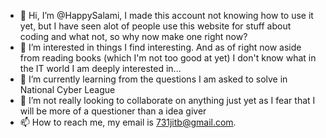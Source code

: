 - 👋 Hi, I’m @HappySalami, I made this account not knowing how to use it yet, but I have seen alot of people use this website for stuff about coding and what not, 
so why now make one right now?
- 👀 I’m interested in things I find interesting. And as of right now aside from reading books (which I'm not too good at yet) I don't know what in the IT world
I am deeply interested in...
- 🌱 I’m currently learning from the questions I am asked to solve in National Cyber League
- 💞️ I’m not really looking to collaborate on anything just yet as I fear that I will be more of a questioner than a idea giver
- 📫 How to reach me, my email is 731jitb@gmail.com.

